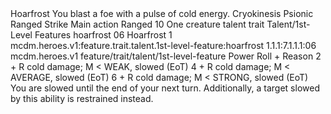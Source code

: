 <ability>
  <name>Hoarfrost</name>
  <flavor>You blast a foe with a pulse of cold energy.</flavor>
  <keywords>
    <keyword>Cryokinesis</keyword>
    <keyword>Psionic</keyword>
    <keyword>Ranged</keyword>
    <keyword>Strike</keyword>
  </keywords>
  <type>Main action</type>
  <distance>Ranged 10</distance>
  <target>One creature</target>
  <metadata>
    <class>talent</class>
    <feature_type>trait</feature_type>
    <file_dpath>Talent/1st-Level Features</file_dpath>
    <item_id>hoarfrost</item_id>
    <item_index>06</item_index>
    <item_name>Hoarfrost</item_name>
    <level>1</level>
    <scc>mcdm.heroes.v1:feature.trait.talent.1st-level-feature:hoarfrost</scc>
    <scdc>1.1.1:7.1.1.1:06</scdc>
    <source>mcdm.heroes.v1</source>
    <type>feature/trait/talent/1st-level-feature</type>
  </metadata>
  <effects>
    <effect type="roll">
      <roll>Power Roll + Reason</roll>
      <t1>2 + R cold damage; M &lt; WEAK, slowed (EoT)</t1>
      <t2>4 + R cold damage; M &lt; AVERAGE, slowed (EoT)</t2>
      <t3>6 + R cold damage; M &lt; STRONG, slowed (EoT)</t3>
    </effect>
    <effect type="mundane" name="Strained">You are slowed until the end of your next turn. Additionally, a target slowed by this ability is restrained instead.</effect>
  </effects>
</ability>
